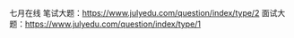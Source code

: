 七月在线
笔试大题：https://www.julyedu.com/question/index/type/2
面试大题：https://www.julyedu.com/question/index/type/1
